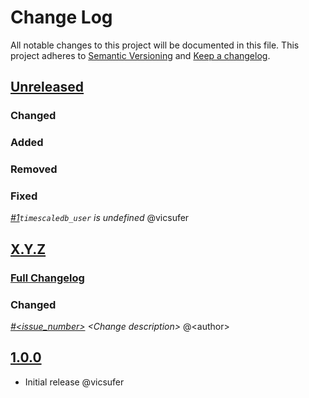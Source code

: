 # Change Log

All notable changes to this project will be documented in this file.
This project adheres to [Semantic Versioning](http://semver.org/) and [Keep a changelog](https://github.com/olivierlacan/keep-a-changelog).

## [Unreleased](https://github.com/idealista/timescaledb_role/tree/develop)
### Changed
### Added
### Removed
### Fixed
 *[#1](https://github.com/idealista/timescaledb_role/issues/1)`timescaledb_user` is undefined* @vicsufer

## [X.Y.Z](https://github.com/idealista/timescaledb_role/tree/X.Y.Z)
### [Full Changelog](https://github.com/idealista/timescaledb_role/compare/1.0.0...X.Y.Z)
### Changed
 *[#<issue_number>](https://github.com/idealista/timescaledb_role/issues/<issue_number>) \<Change description\>* @\<author\>

## [1.0.0](https://github.com/idealista/timescaledb_role/tree/1.0.0)
- Initial release @vicsufer
